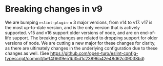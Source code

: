 # Breaking changes in v9

We are bumping `eslint-plugin-n` 3 major versions, from v14 to v17. v17 is the most up-to-date version, and is the only version that is actively supported. v15 and v16 support older versions of node, and are on end-of-life support. The breaking changes are related to dropping support for older versions of node. We are cutting a new major for these changes for clarity, as there are ultimately changes in the underlying configuration due to these changes as well. (See https://github.com/open-turo/eslint-config-typescript/commit/be14f66f9e51b35d1c23896a42e48d62c09038bd)

